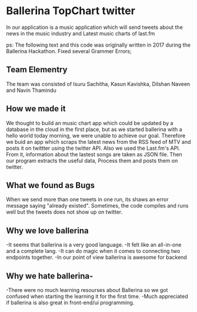 # Ballerina TopChart twitter
In our application is a music application which will send tweets about the news in the music industry and Latest music charts of last.fm

ps: The following text and this code was originally written in 2017 during the Ballerina Hackathon. Fixed several Grammer Errors;



## Team Elementry
The team was consisted of Isuru Sachitha, Kasun Kavishka, Dilshan Naveen and Navin Thamindu



## How we made it
We thought to build an music chart app which could be updated by a database in the cloud in the first place, but as we started ballerina with a hello world today morning, we were unable to achieve our goal.
Therefore we buid an app which scraps the latest news from the RSS feed of MTV and posts it on twittter using the twitter API. Also we used the Last.fm's API. From it, information about the lastest songs are taken as JSON file. Then our program extracts the useful data, Process them and posts them on twitter.



## What we found as Bugs
When we send more than one tweets in one run, its shaws an error message saying "already existed". Sometimes, the code compiles and runs well but the tweets does not show up on twitter. 



## Why we love ballerina
-It seems that ballerina is a very good language. 
-It felt like an all-in-one and a complete lang. 
-It can do magic when it comes to connecting two endpoints together. 
-In our point of view ballerina is awesome for backend



## Why we hate ballerina-
-There were no much learning resourses about Ballerina so we got confused when starting the learning it for the first time.
-Much appreciated if ballerina is also great in front-end/ui programming.
	
	
